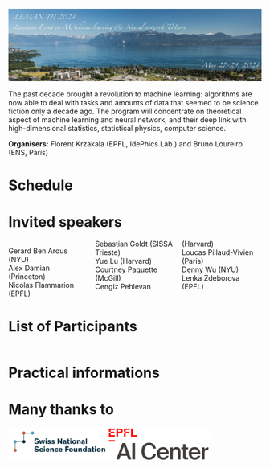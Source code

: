 ![program](lemanth2024.jpg)

The past decade brought a revolution to machine learning: algorithms are now able to deal with tasks and amounts of data that seemed to be science fiction only a decade ago. The program will concentrate on theoretical aspect of machine learning and neural network, and their deep link with high-dimensional statistics, statistical physics, computer science.

__Organisers:__  Florent Krzakala (EPFL, IdePhics Lab.) and Bruno Loureiro (ENS, Paris)

# Schedule


# Invited speakers

<div style="column-count: 3;">

Gerard Ben Arous (NYU) <br>
Alex Damian (Princeton) <br>
Nicolas Flammarion (EPFL) <br>
Sebastian 	Goldt	(SISSA Trieste) <br>
Yue	Lu	(Harvard) <br>
Courtney Paquette (McGill) <br>
Cengiz	Pehlevan (Harvard) <br>
Loucas Pillaud-Vivien	(Paris) <br>
Denny Wu (NYU) <br>
Lenka Zdeborova (EPFL) <br>

</div>

# List of Participants

<div style="column-count: 3;">

</div>

# Practical informations

# Many thanks to

<img src="2022-10-12-134122.670745snsf.PNG" alt="drawing" width="200"/><img src="epfl-ai-center-logo.png" alt="drawing" width="200"/>
